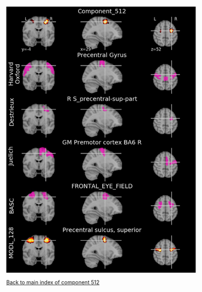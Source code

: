 
![512](preliminary/512.jpg "Component 512")

[Back to main index of component 512](https://parietal-inria.github.io/MODL_atlas/512 "Components 512")
